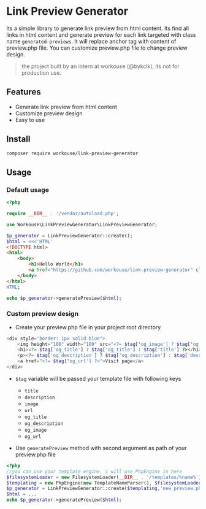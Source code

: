 # Link Preview Generator
Its a simple library to generate link preview from html content. Its find all links in html content and generate preview for each link targeted with class name `generated-previews`. It will replace anchor tag with content of preview.php file. You can customize preview.php file to change preview design.

> the project built by an intern at workouse (@bykclk), its not for production use.

## Features
- Generate link preview from html content
- Customize preview design
- Easy to use

## Install

```sh
composer require workouse/link-preview-generator
```

## Usage

### Default usage

```php
<?php

require __DIR__ . '/vendor/autoload.php';

use Workouse\LinkPreviewGenerator\LinkPreviewGenerator;

$p_generator = LinkPreviewGenerator::create();
$html = <<<'HTML'
<!DOCTYPE html>
<html>
    <body>
        <h1>Hello World</h1>
        <a href="https://github.com/workouse/link-preview-generator" class="generated-previews">link-preview-generator</a>
    </body>
</html>
HTML;

echo $p_generator->generatePreview($html);
```

### Custom preview design
- Create your preview.php file in your project root directory
```php
<div style="border: 1px solid blue">
    <img height="100" width="100" src="<?= $tag['og_image'] ? $tag['og_image'] : $tag['image'] ?>"/>
    <h1><?= $tag['og_title'] ? $tag['og_title'] : $tag['title'] ?></h1>
    <p><?= $tag['og_description'] ? $tag['og_description'] : $tag['description'] ?></p>
    <a href="<?= $tag['og_url'] ?>">Visit page</a>
</div>
```

- `$tag` variable will be passed your template file with following keys
    - `title`
    - `description`
    - `image`
    - `url`
    - `og_title`
    - `og_description`
    - `og_image`
    - `og_url`

- Use `generatePreview` method with second argument as path of your preview.php file
```php
<?php
//you can use your template engine, i will use PhpEngine in here
$filesystemLoader = new FilesystemLoader(__DIR__ . '/templates/%name%');
$templating = new PhpEngine(new TemplateNameParser(), $filesystemLoader);
$p_generator = LinkPreviewGenerator::create($templating,'new_preview.php');//it will be placed inside templates folder
$html = ... 
echo $p_generator->generatePreview($html);
```

